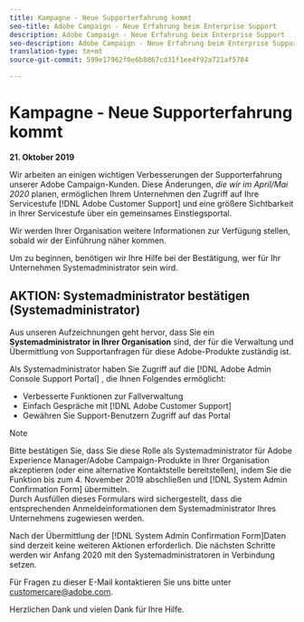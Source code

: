 ```yaml
---
title: Kampagne - Neue Supporterfahrung kommt
seo-title: Adobe Campaign - Neue Erfahrung beim Enterprise Support
description: Adobe Campaign - Neue Erfahrung beim Enterprise Support
seo-description: Adobe Campaign - Neue Erfahrung beim Enterprise Support
translation-type: tm+mt
source-git-commit: 599e17962f0e6b8067cd31f1ee4f92a721af5784

---
```



# Kampagne - Neue Supporterfahrung kommt

**21. Oktober 2019**

Wir arbeiten an einigen wichtigen Verbesserungen der Supporterfahrung unserer Adobe Campaign-Kunden. Diese Änderungen, *die wir im April/Mai 2020* planen, ermöglichen Ihrem Unternehmen den Zugriff auf Ihre Servicestufe [!DNL Adobe Customer Support] und eine größere Sichtbarkeit in Ihrer Servicestufe über ein gemeinsames Einstiegsportal.

Wir werden Ihrer Organisation weitere Informationen zur Verfügung stellen, sobald wir der Einführung näher kommen.

Um zu beginnen, benötigen wir Ihre Hilfe bei der Bestätigung, wer für Ihr Unternehmen Systemadministrator sein wird.

## AKTION: Systemadministrator bestätigen (Systemadministrator)

Aus unseren Aufzeichnungen geht hervor, dass Sie ein **Systemadministrator in Ihrer Organisation** sind, der für die Verwaltung und Übermittlung von Supportanfragen für diese Adobe-Produkte zuständig ist.

Als Systemadministrator haben Sie Zugriff auf die [!DNL Adobe Admin Console Support Portal] , die Ihnen Folgendes ermöglicht:

* Verbesserte Funktionen zur Fallverwaltung
* Einfach Gespräche mit [!DNL Adobe Customer Support]
* Gewähren Sie Support-Benutzern Zugriff auf das Portal

>[!NOTE]
>Bitte bestätigen Sie, dass Sie diese Rolle als Systemadministrator für Adobe Experience Manager/Adobe Campaign-Produkte in Ihrer Organisation akzeptieren (oder eine alternative Kontaktstelle bereitstellen), indem Sie die Funktion bis zum 4. November 2019 abschließen und [!DNL System Admin Confirmation Form] übermitteln.\
>Durch Ausfüllen dieses Formulars wird sichergestellt, dass die entsprechenden Anmeldeinformationen dem Systemadministrator Ihres Unternehmens zugewiesen werden.

Nach der Übermittlung der [!DNL System Admin Confirmation Form]Daten sind derzeit keine weiteren Aktionen erforderlich.  Die nächsten Schritte werden wir Anfang 2020 mit den Systemadministratoren in Verbindung setzen.

Für Fragen zu dieser E-Mail kontaktieren Sie uns bitte unter customercare@adobe.com.

Herzlichen Dank und vielen Dank für Ihre Hilfe.
